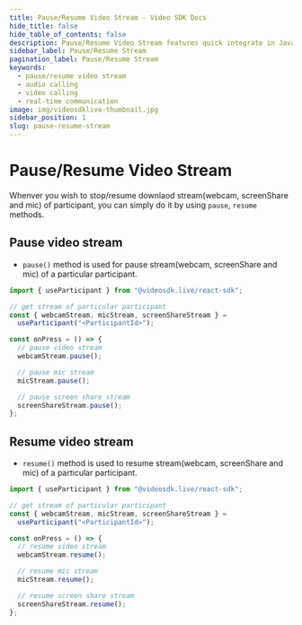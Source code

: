 ```yaml
---
title: Pause/Resume Video Stream - Video SDK Docs
hide_title: false
hide_table_of_contents: false
description: Pause/Resume Video Stream features quick integrate in Javascript, React JS, Android, IOS, React Native, Flutter with Video SDK to add live video & audio conferencing to your applications.
sidebar_label: Pause/Resume Stream
pagination_label: Pause/Resume Stream
keywords:
  - pause/resume video stream
  - audio calling
  - video calling
  - real-time communication
image: img/videosdklive-thumbnail.jpg
sidebar_position: 1
slug: pause-resume-stream
---
```


# Pause/Resume Video Stream

Whenver you wish to stop/resume downlaod stream(webcam, screenShare and mic) of participant, you can simply do it by using `pause`, `resume` methods.

## Pause video stream

- `pause()` method is used for pause stream(webcam, screenShare and mic) of a particular participant.

```js
import { useParticipant } from "@videosdk.live/react-sdk";

// get stream of particular participant
const { webcamStream, micStream, screenShareStream } =
  useParticipant("<ParticipantId>");

const onPress = () => {
  // pause video stream
  webcamStream.pause();

  // pause mic stream
  micStream.pause();

  // pause screen share stream
  screenShareStream.pause();
};
```

## Resume video stream

- `resume()` method is used to resume stream(webcam, screenShare and mic) of a particular participant.

```js
import { useParticipant } from "@videosdk.live/react-sdk";

// get stream of particular participant
const { webcamStream, micStream, screenShareStream } =
  useParticipant("<ParticipantId>");

const onPress = () => {
  // resume video stream
  webcamStream.resume();

  // resume mic stream
  micStream.resume();

  // resume screen share stream
  screenShareStream.resume();
};
```
